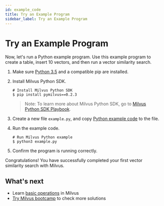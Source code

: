```yaml
---
id: example_code
title: Try an Example Program
sidebar_label: Try an Example Program
---
```


# Try an Example Program

Now, let's run a Python example program. Use this example program to create a table, insert 10 vectors, and then run a vector similarity search.


1. Make sure [Python 3.5](https://www.python.org/downloads/) and a compatible pip are installed.

2. Install Milvus Python SDK.

   ```shell
   # Install Milvus Python SDK
   $ pip install pymilvus==0.2.3
   ```

   > Note: To learn more about Milvus Python SDK, go to [Milvus Python SDK Playbook](https://pypi.org/project/pymilvus).

3. Create a new file `example.py`, and copy [Python example code](https://github.com/milvus-io/pymilvus/blob/master/examples/advanced_example.py) to the file.

4. Run the example code.

   ```shell
   # Run Milvus Python example
   $ python3 example.py
   ```

5. Confirm the program is running correctly.

Congratulations! You have successfully completed your first vector similarity search with Milvus.

## What's next

- Learn [basic operations](milvus_operation.md) in Milvus
- [Try Milvus bootcamp](https://github.com/milvus-io/bootcamp) to check more solutions
